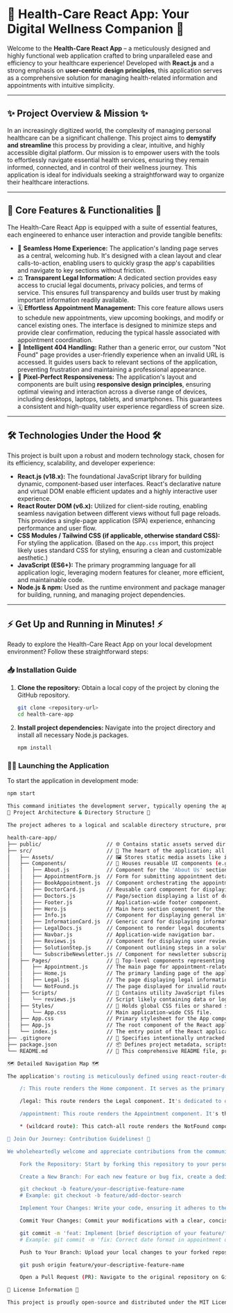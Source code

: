 # 🌟 Health-Care React App: Your Digital Wellness Companion 🌟

Welcome to the **Health-Care React App** – a meticulously designed and highly functional web application crafted to bring unparalleled ease and efficiency to your healthcare experience! Developed with **React.js** and a strong emphasis on **user-centric design principles**, this application serves as a comprehensive solution for managing health-related information and appointments with intuitive simplicity.

---

## ✨ Project Overview & Mission ✨

In an increasingly digitized world, the complexity of managing personal healthcare can be a significant challenge. This project aims to **demystify and streamline** this process by providing a clear, intuitive, and highly accessible digital platform. Our mission is to empower users with the tools to effortlessly navigate essential health services, ensuring they remain informed, connected, and in control of their wellness journey. This application is ideal for individuals seeking a straightforward way to organize their healthcare interactions.

---

## 🚀 Core Features & Functionalities 🚀

The Health-Care React App is equipped with a suite of essential features, each engineered to enhance user interaction and provide tangible benefits:

* 🏡 **Seamless Home Experience:** The application's landing page serves as a central, welcoming hub. It's designed with a clean layout and clear calls-to-action, enabling users to quickly grasp the app's capabilities and navigate to key sections without friction.
* ⚖️ **Transparent Legal Information:** A dedicated section provides easy access to crucial legal documents, privacy policies, and terms of service. This ensures full transparency and builds user trust by making important information readily available.
* 🗓️ **Effortless Appointment Management:** This core feature allows users to schedule new appointments, view upcoming bookings, and modify or cancel existing ones. The interface is designed to minimize steps and provide clear confirmation, reducing the typical hassle associated with appointment coordination.
* 🚫 **Intelligent 404 Handling:** Rather than a generic error, our custom "Not Found" page provides a user-friendly experience when an invalid URL is accessed. It guides users back to relevant sections of the application, preventing frustration and maintaining a professional appearance.
* 📱 **Pixel-Perfect Responsiveness:** The application's layout and components are built using **responsive design principles**, ensuring optimal viewing and interaction across a diverse range of devices, including desktops, laptops, tablets, and smartphones. This guarantees a consistent and high-quality user experience regardless of screen size.

---

## 🛠️ Technologies Under the Hood 🛠️

This project is built upon a robust and modern technology stack, chosen for its efficiency, scalability, and developer experience:

* **React.js (v18.x):** The foundational JavaScript library for building dynamic, component-based user interfaces. React's declarative nature and virtual DOM enable efficient updates and a highly interactive user experience.
* **React Router DOM (v6.x):** Utilized for client-side routing, enabling seamless navigation between different views without full page reloads. This provides a single-page application (SPA) experience, enhancing performance and user flow.
* **CSS Modules / Tailwind CSS (if applicable, otherwise standard CSS):** For styling the application. (Based on the `App.css` import, this project likely uses standard CSS for styling, ensuring a clean and customizable aesthetic.)
* **JavaScript (ES6+):** The primary programming language for all application logic, leveraging modern features for cleaner, more efficient, and maintainable code.
* **Node.js & npm:** Used as the runtime environment and package manager for building, running, and managing project dependencies.

---

## ⚡ Get Up and Running in Minutes! ⚡

Ready to explore the Health-Care React App on your local development environment? Follow these straightforward steps:

### 📥 Installation Guide

1.  **Clone the repository:** Obtain a local copy of the project by cloning the GitHub repository.
    ```bash
    git clone <repository-url>
    cd health-care-app
    ```
2.  **Install project dependencies:** Navigate into the project directory and install all necessary Node.js packages.
    ```bash
    npm install
    ```

### 🏃‍♀️ Launching the Application

To start the application in development mode:

```bash
npm start

This command initiates the development server, typically opening the application in your default web browser at http://localhost:3000 (or an alternative available port). The development server also features Hot Module Replacement (HMR), allowing for real-time updates in the browser as you modify the source code, significantly speeding up the development workflow. Any compilation errors or linting warnings will be displayed directly in your console.
📂 Project Architecture & Directory Structure 📂

The project adheres to a logical and scalable directory structure, promoting maintainability and collaboration:

health-care-app/
├── public/                     // 🌐 Contains static assets served directly by the web server (e.g., index.html, favicon.ico).
├── src/                        // 💖 The heart of the application; all source code resides here.
│   ├── Assets/                 // 🖼️ Stores static media assets like images, icons, and fonts.
│   ├── Components/             // 🧩 Houses reusable UI components (e.g., Navbar, Footer, buttons, forms).
│   │   ├── About.js            // Component for the 'About Us' section.
│   │   ├── AppointmentForm.js  // Form for submitting appointment details.
│   │   ├── BookAppointment.js  // Component orchestrating the appointment booking process.
│   │   ├── DoctorCard.js       // Reusable card component for displaying doctor information.
│   │   ├── Doctors.js          // Page/section displaying a list of doctors.
│   │   ├── Footer.js           // Application-wide footer component.
│   │   ├── Hero.js             // Main hero section component for the home page.
│   │   ├── Info.js             // Component for displaying general information blocks.
│   │   ├── InformationCard.js  // Generic card for displaying informational content.
│   │   ├── LegalDocs.js        // Component to render legal documents.
│   │   ├── Navbar.js           // Application-wide navigation bar.
│   │   ├── Reviews.js          // Component for displaying user reviews/testimonials.
│   │   ├── SolutionStep.js     // Component outlining steps in a solution process.
│   │   └── SubscribeNewsletter.js // Component for newsletter subscription.
│   ├── Pages/                  // 📄 Top-level components representing distinct views or "pages" of the application.
│   │   ├── Appointment.js      // The main page for appointment-related interactions.
│   │   ├── Home.js             // The primary landing page of the application.
│   │   ├── Legal.js            // The page displaying legal information.
│   │   └── NotFound.js         // The page displayed for invalid routes (404 errors).
│   ├── Scripts/                // 📝 Contains utility JavaScript files or data scripts.
│   │   └── reviews.js          // Script likely containing data or logic for reviews.
│   ├── Styles/                 // 🎨 Holds global CSS files or shared styling components.
│   │   └── App.css             // Main application-wide CSS file.
│   ├── App.css                 // Primary stylesheet for the App component.
│   ├── App.js                  // The root component of the React application, responsible for global layout and routing.
│   └── index.js                // The entry point of the React application, where the root component is rendered to the DOM.
├── .gitignore                  // 🙈 Specifies intentionally untracked files and directories that Git should ignore.
├── package.json                // 📦 Defines project metadata, scripts, and all npm dependencies.
└── README.md                   // 📖 This comprehensive README file, providing project documentation.

🗺️ Detailed Navigation Map 🗺️

The application's routing is meticulously defined using react-router-dom to ensure a logical and intuitive user flow:

    /: This route renders the Home component. It serves as the primary entry point and provides an overview of the application's services and features.

    /legal: This route renders the Legal component. It's dedicated to displaying legal disclaimers, privacy policies, terms of service, and other important compliance information.

    /appointment: This route renders the Appointment component. It's the central hub for all appointment-related functionalities, including scheduling, viewing, and managing existing bookings.

    * (wildcard route): This catch-all route renders the NotFound component. It's activated when a user attempts to navigate to a URL that does not match any defined routes, providing a graceful fallback.

🤝 Join Our Journey: Contribution Guidelines! 🤝

We wholeheartedly welcome and appreciate contributions from the community! Your efforts can significantly enhance this project. Please follow these guidelines to ensure a smooth collaboration process:

    Fork the Repository: Start by forking this repository to your personal GitHub account.

    Create a New Branch: For each new feature or bug fix, create a dedicated branch from the main branch.

    git checkout -b feature/your-descriptive-feature-name
    # Example: git checkout -b feature/add-doctor-search

    Implement Your Changes: Write your code, ensuring it adheres to the project's coding style and best practices.

    Commit Your Changes: Commit your modifications with a clear, concise, and descriptive commit message. We recommend following a conventional commit format (e.g., feat: Add new feature, fix: Resolve bug in X).

    git commit -m 'feat: Implement [brief description of your feature/fix]'
    # Example: git commit -m 'fix: Correct date format in appointment display'

    Push to Your Branch: Upload your local changes to your forked repository.

    git push origin feature/your-descriptive-feature-name

    Open a Pull Request (PR): Navigate to the original repository on GitHub and open a Pull Request from your new branch to the main branch. Please provide a detailed description of your changes and any relevant context.

📜 License Information 📜

This project is proudly open-source and distributed under the MIT License. This permissive license grants you the freedom to use, copy, modify, merge, publish, distribute, sublicense, and/or sell copies of the software, subject to the conditions outlined in the LICENSE file.
